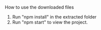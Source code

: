 
How to use the downloaded files

1) Run "npm install" in the extracted folder
2) Run "npm start" to view the project.
